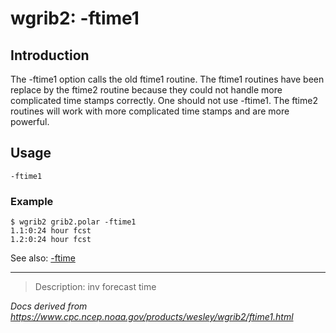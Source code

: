 # wgrib2: -ftime1

## Introduction

The -ftime1 option calls the old ftime1 routine.
The ftime1 routines have been replace by the ftime2 routine because they
could not handle more complicated time stamps correctly. One should
not use -ftime1. The ftime2 routines will work with
more complicated time stamps and are more powerful.

## Usage

```
-ftime1
```

### Example

```
$ wgrib2 grib2.polar -ftime1
1.1:0:24 hour fcst
1.2:0:24 hour fcst
```

See also:
[-ftime](./ftime.md)

---

> Description: inv forecast time

_Docs derived from <https://www.cpc.ncep.noaa.gov/products/wesley/wgrib2/ftime1.html>_
